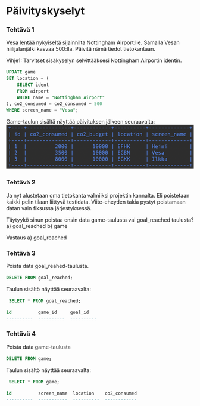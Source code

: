 # Päivityskyselyt

### Tehtävä 1

Vesa lentää nykyiseltä sijainnilta Nottingham Airport:lle. Samalla Vesan hiilijalanjälki kasvaa 500:lla. Päivitä nämä tiedot tietokantaan.

Vihje1: Tarvitset sisäkyselyn selvittääksesi Nottingham Airportin identin.
```sql
UPDATE game
SET location = (
    SELECT ident
    FROM airport
    WHERE name = "Nottingham Airport"
), co2_consumed = co2_consumed + 500
WHERE screen_name = "Vesa";
```
Game-taulun sisältä näyttää päivituksen jälkeen seuraavalta:
![Screenshot8_1](Screenshot8_1.png)

### Tehtävä 2

Ja nyt alustetaan oma tietokanta valmiiksi projektin kannalta. Eli poistetaan kaikki pelin tilaan liittyvä testidata. Viite-eheyden takia pystyt poistamaan datan vain fiksussa järjestyksessä.

Täytyykö sinun poistaa ensin data game-taulusta vai goal_reached taulusta?
a) goal_reached
b) game

Vastaus a) goal_reached

### Tehtävä 3

Poista data goal_reahed-taulusta.
```sql
DELETE FROM goal_reached;
```
Taulun sisältö näyttää seuraavalta:
```sql
 SELECT * FROM goal_reached;
```
```sql
id          game_id     goal_id
----------  ----------  ----------
```

### Tehtävä 4

Poista data game-taulusta
```sql
DELETE FROM game;
```
Taulun sisältö näyttää seuraavalta:
```sql
 SELECT * FROM game;
```
```sql
id          screen_name  location    co2_consumed
----------  -----------  ----------  ------------
```
